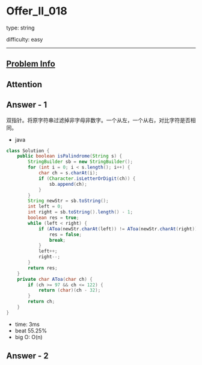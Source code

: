 
# Offer_II_018
type: string

difficulty: easy

---

## [Problem Info][problem_link]

## Attention

## Answer - 1
双指针。将原字符串过滤掉非字母非数字。一个从左，一个从右，对比字符是否相同。

- java

```java
class Solution {
    public boolean isPalindrome(String s) {
        StringBuilder sb = new StringBuilder();
        for (int i = 0; i < s.length(); i++) {
            char ch = s.charAt(i);
            if (Character.isLetterOrDigit(ch)) {
                sb.append(ch);
            }
        }
        String newStr = sb.toString();
        int left = 0;
        int right = sb.toString().length() - 1;
        boolean res = true;
        while (left < right) {
            if (AToa(newStr.charAt(left)) != AToa(newStr.charAt(right))) {
                res = false;
                break;
            }
            left++;
            right--;
        }
        return res;
    }
    private char AToa(char ch) {
        if (ch >= 97 && ch <= 122) {
            return (char)(ch - 32);
        }
        return ch;
    }
}
```
- time: 3ms
- beat 55.25%
- big O: O(n)

## Answer - 2

[problem_link]: https://leetcode-cn.com/problems/XltzEq/

